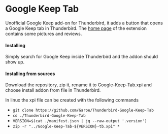 # Google Keep Tab
Unofficial Google Keep add-on for Thunderbird, it adds a button that opens a Google Keep tab in Thunderbird.
The [home page](https://addons.mozilla.org/thunderbird/addon/thunderkeepplus/) of the extension contains some pictures and reviews.

#### Installing 
Simply search for Google Keep inside Thunderbird and the addon should show up.

#### Installing from sources
Download the repository, zip it, rename it to Google-Keep-Tab.xpi and choose install addon from file in Thunderbird.

In linux the xpi file can be created with the following commands
* `git clone https://github.com/Garoe/Thunderbird-Google-Keep-Tab`
* `cd ./Thunderbird-Google-Keep-Tab`
* `VERSION=$(cat ./manifest.json | jq --raw-output '.version')`
* `zip -r "../Google-Keep-Tab-${VERSION}-tb.xpi" *`
